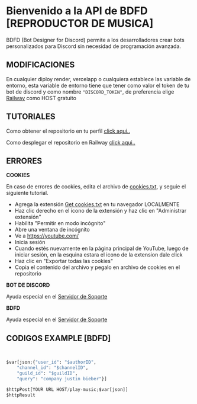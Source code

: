 # Bienvenido a la API de BDFD [REPRODUCTOR DE MUSICA]

BDFD (Bot Designer for Discord) permite a los desarrolladores crear bots personalizados para Discord sin necesidad de programación avanzada. 


## MODIFICACIONES

En cualquier diploy render, vercelapp o cualquiera establece las variable de entorno, esta variable de entorno tiene que tener como valor el token de tu bot de discord y como nombre `"DISCORD_TOKEN"`, de preferencia elige [Railway](https://railway.com) como HOST gratuito

## TUTORIALES

Como obtener el repositorio en tu perfil [click aqui..]()

Como desplegar el repositorio en Railway [click aqui..](https://streamable.com/9qtqhr)


## ERRORES

**COOKIES**

En caso de errores de cookies, edita el archivo de [cookies.txt](https://github.com/IzanaonYT/bdfd-music-2025-/blob/main/cookies.txt), y seguie el siguiente tutorial.

- Agrega la extensión [Get cookies.txt](https://chromewebstore.google.com/detail/get-cookiestxt-locally/cclelndahbckbenkjhflpdbgdldlbecc)  en tu navegador LOCALMENTE
- Haz clic derecho en el ícono de la extensión y haz clic en "Administrar extensión"
- Habilita "Permitir en modo incógnito"
- Abre una ventana de incógnito
- Ve a https://youtube.com/
- Inicia sesión
- Cuando estés nuevamente en la página principal de YouTube, luego de iniciar sesión, en la esquina estara el icono de la extension dale click
- Haz clic en "Exportar todas las cookies"
- Copia el contenido del archivo y pegalo en archivo de cookies en el repositorio


**BOT DE DISCORD**

Ayuda especial en el [Servidor de Soporte](https://discord.gg/aP27xXeAsS)

**BDFD**

Ayuda especial en el [Servidor de Soporte](https://discord.gg/aP27xXeAsS)


## CODIGOS EXAMPLE [BDFD]

````python


$var[json;{"user_id": "$authorID",
    "channel_id": "$channelID",
    "guild_id": "$guildID",
    "query": "company justin bieber"}]

$httpPost[YOUR URL HOST/play-music;$var[json]]
$httpResult

